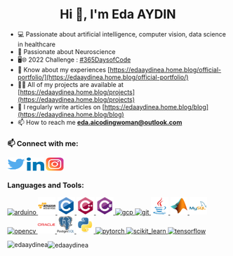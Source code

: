 <h1 align="center">Hi 👋, I'm Eda AYDIN</h1>

<!--
**edaaydinea/edaaydinea** is a ✨ _special_ ✨ repository because its `README.md` (this file) appears on your GitHub profile.-->

<!--- 🎓 I graduated with ***Bachelor's degree in Computer Engineering*** from Altınbaş University and ***MicroMaster's degree in Artificial Intelligence*** from Columbia University.
- 👩‍🎓 I am currently pursuing a ***MicroMaster's in Artificial Intelligence (Machine Learning, Computational Biology) and Biomedical Engineering (Neuroengineering)*** at Columbia University. (Remotely)
- 🧠 I'm currently working as ***Deep Learning Research and Development Intern*** based on researching artificial intelligence models for Multiple Sclerosis at Menzies Institute for Medical Research. (Remote | Part-time)
- 🌱 I' currently learning ***Neuroscience, Cognitive Neuroscience, Computational Neuroscience, Neurological Disorders, Computatinal Biology, Genomics, Bioinformatics, Cancer Research.*** 😃-->
- 💻 Passionate about artificial intelligence, computer vision, data science in healthcare
- 🧠 Passionate about Neuroscience
- 🖥️🌐 2022 Challenge : [#365DaysofCode](https://edaaydinea.home.blog/365-days-of-code/)
- 📄 Know about my experiences [https://edaaydinea.home.blog/official-portfolio/](https://edaaydinea.home.blog/official-portfolio/)
- 👨‍💻 All of my projects are available at [https://edaaydinea.home.blog/projects](https://edaaydinea.home.blog/projects)
- 📝 I regularly write articles on [https://edaaydinea.home.blog/blog](https://edaaydinea.home.blog/blog)
- 📫 How to reach me **eda.aicodingwoman@outlook.com**


<h3 align="left">📫 Connect with me:</h3>
<p align="left">
<a href="https://twitter.com/edaaydinea" target="blank"><img align="center" src="https://github.com/edaaydinea/social-icons/blob/main/twitter.svg" alt="edaaydinea" height="30" width="40" /></a>
<a href="https://linkedin.com/in/edaaydinea" target="blank"><img align="center" src="https://github.com/edaaydinea/social-icons/blob/main/linkedin.svg" alt="edaaydinea" height="30" width="40" /></a>
<a href="https://www.instagram.com/ai.codingwoman/" target="blank"><img align="center" src="https://github.com/edaaydinea/social-icons/blob/main/instagram.svg" height="30" width="40" /></a>
</p>

<h3 align="left">Languages and Tools:</h3>
<p align="left"> <a href="https://www.arduino.cc/" target="_blank"> <img src="https://cdn.worldvectorlogo.com/logos/arduino-1.svg" alt="arduino" width="40" height="40"/> </a> <a href="https://aws.amazon.com" target="_blank"> <img src="https://raw.githubusercontent.com/devicons/devicon/master/icons/amazonwebservices/amazonwebservices-original-wordmark.svg" alt="aws" width="40" height="40"/> 
</a> <a href="https://www.cprogramming.com/" target="_blank"> <img src="https://raw.githubusercontent.com/devicons/devicon/master/icons/c/c-original.svg" alt="c" width="40" height="40"/> </a> <a href="https://www.w3schools.com/cpp/" target="_blank"> <img src="https://raw.githubusercontent.com/devicons/devicon/master/icons/cplusplus/cplusplus-original.svg" alt="cplusplus" width="40" height="40"/> </a> <a href="https://www.w3schools.com/cs/" target="_blank"> <img src="https://raw.githubusercontent.com/devicons/devicon/master/icons/csharp/csharp-original.svg" alt="csharp" width="40" height="40"/> </a> <a href="https://cloud.google.com" target="_blank"> <img src="https://www.vectorlogo.zone/logos/google_cloud/google_cloud-icon.svg" alt="gcp" width="40" height="40"/> </a> <a href="https://git-scm.com/" target="_blank"> <img src="https://www.vectorlogo.zone/logos/git-scm/git-scm-icon.svg" alt="git" width="40" height="40"/> </a> 
<a href="https://www.java.com" target="_blank"> <img src="https://raw.githubusercontent.com/devicons/devicon/master/icons/java/java-original.svg" alt="java" width="40" height="40"/> </a> 
<a href="https://www.mathworks.com/" target="_blank"> <img src="https://github.com/edaaydinea/social-icons/blob/main/matlab.svg" alt="matlab" width="40" height="40"/> </a> <a href="https://www.mysql.com/" target="_blank"> <img src="https://raw.githubusercontent.com/devicons/devicon/master/icons/mysql/mysql-original-wordmark.svg" alt="mysql" width="40" height="40"/> </a> <a href="https://opencv.org/" target="_blank"> <img src="https://www.vectorlogo.zone/logos/opencv/opencv-icon.svg" alt="opencv" width="40" height="40"/> </a> <a href="https://www.oracle.com/" target="_blank"> <img src="https://raw.githubusercontent.com/devicons/devicon/master/icons/oracle/oracle-original.svg" alt="oracle" width="40" height="40"/> </a> <a href="https://www.postgresql.org" target="_blank"> <img src="https://raw.githubusercontent.com/devicons/devicon/master/icons/postgresql/postgresql-original-wordmark.svg" alt="postgresql" width="40" height="40"/> </a> <a href="https://www.python.org" target="_blank"> <img src="https://raw.githubusercontent.com/devicons/devicon/master/icons/python/python-original.svg" alt="python" width="40" height="40"/> </a> <a href="https://pytorch.org/" target="_blank"> <img src="https://www.vectorlogo.zone/logos/pytorch/pytorch-icon.svg" alt="pytorch" width="40" height="40"/> </a> <a href="https://scikit-learn.org/" target="_blank"> <img src="https://upload.wikimedia.org/wikipedia/commons/0/05/Scikit_learn_logo_small.svg" alt="scikit_learn" width="40" height="40"/> </a> <a href="https://www.tensorflow.org" target="_blank"> <img src="https://www.vectorlogo.zone/logos/tensorflow/tensorflow-icon.svg" alt="tensorflow" width="40" height="40"/> </a> </p>


<p><img align="left" src="https://github-readme-stats.vercel.app/api/top-langs?username=edaaydinea&show_icons=true&locale=en&layout=compact" alt="edaaydinea" /></p>

<p><img align="center" src="https://github-readme-stats.vercel.app/api?username=edaaydinea&show_icons=true&locale=en" alt="edaaydinea" /></p>

<!--<h1 align="center">Projects</h1>

<h2 align="center">Artificial Intelligence - Neuroscience Projects</h2>

[![Readme Card](https://github-readme-stats.vercel.app/api/pin/?username=edaaydinea&repo=computational-neuroscience)](https://github.com/edaaydinea/computational-neuroscience)
[![Readme Card](https://github-readme-stats.vercel.app/api/pin/?username=edaaydinea&repo=Multiple-Sclerosis-Lesion-Segmentation-from-Brain-Magnetic-Resonance-Images-via-Fully-Convolutional)](https://github.com/edaaydinea/Multiple-Sclerosis-Lesion-Segmentation-from-Brain-Magnetic-Resonance-Images-via-Fully-Convolutional)
[![Readme Card](https://github-readme-stats.vercel.app/api/pin/?username=edaaydinea&repo=Magnetic-Resonance-Imaging-Comparisons-of-Demented-and-Non-demented-Adults)](https://github.com/edaaydinea/Magnetic-Resonance-Imaging-Comparisons-of-Demented-and-Non-demented-Adults)

<h2 align="center">Medical Image Processing Projects</h2>

[![Readme Card](https://github-readme-stats.vercel.app/api/pin/?username=edaaydinea&repo=Pneumonia-Detection-on-Chest-Xray-Images-with-Deep-Leaning)](https://github.com/edaaydinea/Pneumonia-Detection-on-Chest-Xray-Images-with-Deep-Leaning)

<h2 align="center">Data Science Projects</h2>

[![Readme Card](https://github-readme-stats.vercel.app/api/pin/?username=edaaydinea&repo=personalized-medicine-redefining-cancer-treatment)](https://github.com/edaaydinea/personalized-medicine-redefining-cancer-treatment)
[![Readme Card](https://github-readme-stats.vercel.app/api/pin/?username=edaaydinea&repo=Estimating-the-Probability-of-Confirmed-COVID-19-Cases-Taking-into-the-Intensive-Care-Unit-ICU-)](https://github.com/edaaydinea/Estimating-the-Probability-of-Confirmed-COVID-19-Cases-Taking-into-the-Intensive-Care-Unit-ICU-)


